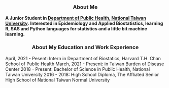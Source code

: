 <h3 align=center>About Me</h3>

**A Junior Student in [Department of Public Health, National Taiwan University](http://dph.ntu.edu.tw/web/index/index.jsp?lang=en).**
**Interested in Epidemiology and Applied Biostatistics, learning R, SAS and Python languages for statistics and a little bit machine learning.**

<h3 align=center>About My Education and Work Experience</h3>
April, 2021 - Pesent: Intern in Department of Biostatics, Harvard T.H. Chan School of Public Health
March, 2021 - Present: in Taiwan Burden of Disease Center
2018 - Present: Bachelor of Science in Public Health, National Taiwan University
2016 - 2018: High School Diploma, The Affliated Senior High School of National Taiwan Normal University
